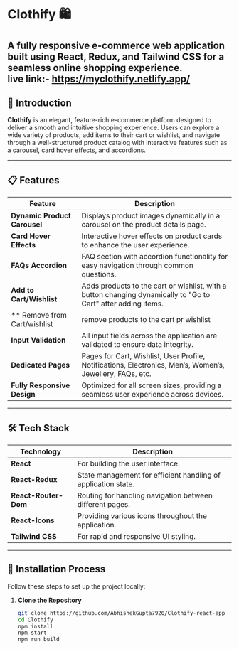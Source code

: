 # Clothify 🛍️  
A fully responsive e-commerce web application built using React, Redux, and Tailwind CSS for a seamless online shopping experience.  
live link:-   https://myclothify.netlify.app/
---

## 🚀 Introduction  
**Clothify** is an elegant, feature-rich e-commerce platform designed to deliver a smooth and intuitive shopping experience. Users can explore a wide variety of products, add items to their cart or wishlist, and navigate through a well-structured product catalog with interactive features such as a carousel, card hover effects, and accordions.

---

## 📋 Features  

| Feature                      | Description                                                                                                 |
|------------------------------|-------------------------------------------------------------------------------------------------------------|
| **Dynamic Product Carousel**  | Displays product images dynamically in a carousel on the product details page.                               |
| **Card Hover Effects**        | Interactive hover effects on product cards to enhance the user experience.                                  |
| **FAQs Accordion**            | FAQ section with accordion functionality for easy navigation through common questions.                      |
| **Add to Cart/Wishlist**      | Adds products to the cart or wishlist, with a button changing dynamically to "Go to Cart" after adding items.|
| ** Remove from Cart/wishlist  | remove products to the cart pr wishlist
| **Input Validation**          | All input fields across the application are validated to ensure data integrity.                             |
| **Dedicated Pages**           | Pages for Cart, Wishlist, User Profile, Notifications, Electronics, Men’s, Women’s, Jewellery, FAQs, etc.   |
| **Fully Responsive Design**   | Optimized for all screen sizes, providing a seamless user experience across devices.                         |

---

## 🛠️ Tech Stack  

| Technology         | Description                                           |
|--------------------|-------------------------------------------------------|
| **React**           | For building the user interface.                      |
| **React-Redux**     | State management for efficient handling of application state. |
| **React-Router-Dom**| Routing for handling navigation between different pages.|
| **React-Icons**     | Providing various icons throughout the application.   |
| **Tailwind CSS**    | For rapid and responsive UI styling.                  |

---

## 🛑 Installation Process  

Follow these steps to set up the project locally:

1. **Clone the Repository**  
   ```bash
   git clone https://github.com/AbhishekGupta7920/Clothify-react-app
   cd Clothify
   npm install
   npm start
   npm run build
 
 
